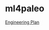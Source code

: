 # ml4paleo

[Engineering Plan](https://docs.google.com/document/d/1BuTvtSXZQfS_Un_U-ajgUmIym87JF7aQ8JJHcVwQj_M/edit?usp=sharing)
